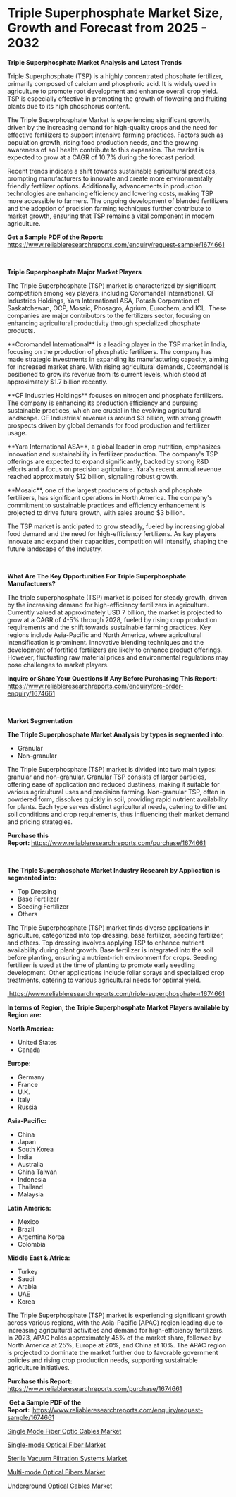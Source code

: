 <p><h1>Triple Superphosphate Market Size, Growth and Forecast from 2025 - 2032</h1></p><p><strong>Triple Superphosphate Market Analysis and Latest Trends</strong></p>
<p><p>Triple Superphosphate (TSP) is a highly concentrated phosphate fertilizer, primarily composed of calcium and phosphoric acid. It is widely used in agriculture to promote root development and enhance overall crop yield. TSP is especially effective in promoting the growth of flowering and fruiting plants due to its high phosphorus content.</p><p>The Triple Superphosphate Market is experiencing significant growth, driven by the increasing demand for high-quality crops and the need for effective fertilizers to support intensive farming practices. Factors such as population growth, rising food production needs, and the growing awareness of soil health contribute to this expansion. The market is expected to grow at a CAGR of 10.7% during the forecast period.</p><p>Recent trends indicate a shift towards sustainable agricultural practices, prompting manufacturers to innovate and create more environmentally friendly fertilizer options. Additionally, advancements in production technologies are enhancing efficiency and lowering costs, making TSP more accessible to farmers. The ongoing development of blended fertilizers and the adoption of precision farming techniques further contribute to market growth, ensuring that TSP remains a vital component in modern agriculture.</p></p>
<p><strong>Get a Sample PDF of the Report:&nbsp;</strong> <a href="https://www.reliableresearchreports.com/enquiry/request-sample/1674661?utm_campaign=24&utm_medium=2&utm_source=Github&utm_content=ia&utm_term=25032025&utm_id=triple-superphosphate">https://www.reliableresearchreports.com/enquiry/request-sample/1674661</a></p>
<p>&nbsp;</p>
<p><strong>Triple Superphosphate Major Market Players</strong></p>
<p><p>The Triple Superphosphate (TSP) market is characterized by significant competition among key players, including Coromandel International, CF Industries Holdings, Yara International ASA, Potash Corporation of Saskatchewan, OCP, Mosaic, Phosagro, Agrium, Eurochem, and ICL. These companies are major contributors to the fertilizers sector, focusing on enhancing agricultural productivity through specialized phosphate products.</p><p>**Coromandel International** is a leading player in the TSP market in India, focusing on the production of phosphatic fertilizers. The company has made strategic investments in expanding its manufacturing capacity, aiming for increased market share. With rising agricultural demands, Coromandel is positioned to grow its revenue from its current levels, which stood at approximately $1.7 billion recently.</p><p>**CF Industries Holdings** focuses on nitrogen and phosphate fertilizers. The company is enhancing its production efficiency and pursuing sustainable practices, which are crucial in the evolving agricultural landscape. CF Industries’ revenue is around $3 billion, with strong growth prospects driven by global demands for food production and fertilizer usage.</p><p>**Yara International ASA**, a global leader in crop nutrition, emphasizes innovation and sustainability in fertilizer production. The company's TSP offerings are expected to expand significantly, backed by strong R&D efforts and a focus on precision agriculture. Yara's recent annual revenue reached approximately $12 billion, signaling robust growth.</p><p>**Mosaic**, one of the largest producers of potash and phosphate fertilizers, has significant operations in North America. The company's commitment to sustainable practices and efficiency enhancement is projected to drive future growth, with sales around $3 billion.</p><p>The TSP market is anticipated to grow steadily, fueled by increasing global food demand and the need for high-efficiency fertilizers. As key players innovate and expand their capacities, competition will intensify, shaping the future landscape of the industry.</p></p>
<p>&nbsp;</p>
<p><strong>What Are The Key Opportunities For Triple Superphosphate Manufacturers?</strong></p>
<p><p>The triple superphosphate (TSP) market is poised for steady growth, driven by the increasing demand for high-efficiency fertilizers in agriculture. Currently valued at approximately USD 7 billion, the market is projected to grow at a CAGR of 4-5% through 2028, fueled by rising crop production requirements and the shift towards sustainable farming practices. Key regions include Asia-Pacific and North America, where agricultural intensification is prominent. Innovative blending techniques and the development of fortified fertilizers are likely to enhance product offerings. However, fluctuating raw material prices and environmental regulations may pose challenges to market players.</p></p>
<p><strong>Inquire or Share Your Questions If Any Before Purchasing This Report:</strong> <a href="https://www.reliableresearchreports.com/enquiry/pre-order-enquiry/1674661?utm_campaign=24&utm_medium=2&utm_source=Github&utm_content=ia&utm_term=25032025&utm_id=triple-superphosphate">https://www.reliableresearchreports.com/enquiry/pre-order-enquiry/1674661</a></p>
<p>&nbsp;</p>
<p><strong>Market Segmentation</strong></p>
<p><strong>The Triple Superphosphate Market Analysis by types is segmented into:</strong></p>
<p><ul><li>Granular</li><li>Non-granular</li></ul></p>
<p><p>The Triple Superphosphate (TSP) market is divided into two main types: granular and non-granular. Granular TSP consists of larger particles, offering ease of application and reduced dustiness, making it suitable for various agricultural uses and precision farming. Non-granular TSP, often in powdered form, dissolves quickly in soil, providing rapid nutrient availability for plants. Each type serves distinct agricultural needs, catering to different soil conditions and crop requirements, thus influencing their market demand and pricing strategies.</p></p>
<p><strong>Purchase this Report:&nbsp;</strong><a href="https://www.reliableresearchreports.com/purchase/1674661?utm_campaign=24&utm_medium=2&utm_source=Github&utm_content=ia&utm_term=25032025&utm_id=triple-superphosphate">https://www.reliableresearchreports.com/purchase/1674661</a></p>
<p>&nbsp;</p>
<p><strong>The Triple Superphosphate Market Industry Research by Application is segmented into:</strong></p>
<p><ul><li>Top Dressing</li><li>Base Fertilizer</li><li>Seeding Fertilizer</li><li>Others</li></ul></p>
<p><p>The Triple Superphosphate (TSP) market finds diverse applications in agriculture, categorized into top dressing, base fertilizer, seeding fertilizer, and others. Top dressing involves applying TSP to enhance nutrient availability during plant growth. Base fertilizer is integrated into the soil before planting, ensuring a nutrient-rich environment for crops. Seeding fertilizer is used at the time of planting to promote early seedling development. Other applications include foliar sprays and specialized crop treatments, catering to various agricultural needs for optimal yield.</p></p>
<p><a href="https://www.reliableresearchreports.com/triple-superphosphate-r1674661?utm_campaign=24&utm_medium=2&utm_source=Github&utm_content=ia&utm_term=25032025&utm_id=triple-superphosphate">&nbsp;https://www.reliableresearchreports.com/triple-superphosphate-r1674661</a></p>
<p><strong>In terms of Region, the Triple Superphosphate Market Players available by Region are:</strong></p>
<p>
    <p> <strong> North America: </strong>
        <ul>
            <li>United States</li>
            <li>Canada</li>
        </ul>
        </p> 
    <p> <strong> Europe: </strong>
        <ul>
            <li>Germany</li>
            <li>France</li>
            <li>U.K.</li>
            <li>Italy</li>
            <li>Russia</li>
        </ul>
        </p> 
    <p> <strong> Asia-Pacific: </strong>
        <ul>
            <li>China</li>
            <li>Japan</li>
            <li>South Korea</li>
            <li>India</li>
            <li>Australia</li>
            <li>China Taiwan</li>
            <li>Indonesia</li>
            <li>Thailand</li>
            <li>Malaysia</li>
        </ul>
        </p> 
    <p> <strong> Latin America: </strong>
        <ul>
            <li>Mexico</li>
            <li>Brazil</li>
            <li>Argentina Korea</li>
            <li>Colombia</li>
        </ul>
        </p> 
    <p> <strong> Middle East & Africa: </strong>
        <ul>
            <li>Turkey</li>
            <li>Saudi</li>
            <li>Arabia</li>
            <li>UAE</li>
            <li>Korea</li>
        </ul>
    </p>
    </p>
<p><p>The Triple Superphosphate (TSP) market is experiencing significant growth across various regions, with the Asia-Pacific (APAC) region leading due to increasing agricultural activities and demand for high-efficiency fertilizers. In 2023, APAC holds approximately 45% of the market share, followed by North America at 25%, Europe at 20%, and China at 10%. The APAC region is projected to dominate the market further due to favorable government policies and rising crop production needs, supporting sustainable agriculture initiatives.</p></p>
<p><strong>Purchase this Report: </strong><a href="https://www.reliableresearchreports.com/purchase/1674661?utm_campaign=24&utm_medium=2&utm_source=Github&utm_content=ia&utm_term=25032025&utm_id=triple-superphosphate">https://www.reliableresearchreports.com/purchase/1674661</a></p>
<p>&nbsp;<strong>Get a Sample PDF of the Report:&nbsp;&nbsp;</strong><a href="https://www.reliableresearchreports.com/enquiry/request-sample/1674661?utm_campaign=24&utm_medium=2&utm_source=Github&utm_content=ia&utm_term=25032025&utm_id=triple-superphosphate">https://www.reliableresearchreports.com/enquiry/request-sample/1674661</a></p>
<p><strong></strong></p>
<p><p><a href="https://github.com/syskamazucqa/Market-Research-Report-List-1/blob/main/single-mode-fiber-optic-cables-market.md?utm_campaign=24&utm_medium=2&utm_source=Github&utm_content=ia&utm_term=25032025&utm_id=triple-superphosphate">Single Mode Fiber Optic Cables Market</a></p><p><a href="https://github.com/thanenegenqa/Market-Research-Report-List-1/blob/main/single-mode-optical-fiber-market.md?utm_campaign=24&utm_medium=2&utm_source=Github&utm_content=ia&utm_term=25032025&utm_id=triple-superphosphate">Single-mode Optical Fiber Market</a></p><p><a href="https://github.com/lelkohydesyj/Market-Research-Report-List-1/blob/main/sterile-vacuum-filtration-systems-market.md?utm_campaign=24&utm_medium=2&utm_source=Github&utm_content=ia&utm_term=25032025&utm_id=triple-superphosphate">Sterile Vacuum Filtration Systems Market</a></p><p><a href="https://github.com/cezilfinerv9/Market-Research-Report-List-1/blob/main/multi-mode-optical-fibers-market.md?utm_campaign=24&utm_medium=2&utm_source=Github&utm_content=ia&utm_term=25032025&utm_id=triple-superphosphate">Multi-mode Optical Fibers Market</a></p><p><a href="https://github.com/bhuraoutenc8/Market-Research-Report-List-1/blob/main/underground-optical-cables-market.md?utm_campaign=24&utm_medium=2&utm_source=Github&utm_content=ia&utm_term=25032025&utm_id=triple-superphosphate">Underground Optical Cables Market</a></p></p>